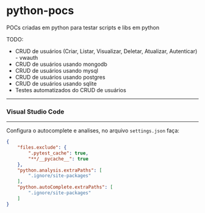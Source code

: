 # python-pocs

POCs criadas em python para testar scripts e libs em python

TODO:

* CRUD de usuários (Criar, Listar, Visualizar, Deletar, Atualizar, Autenticar) - vwauth
* CRUD de usuários usando mongodb
* CRUD de usuários usando mysql
* CRUD de usuários usando postgres
* CRUD de usuários usando sqlite
* Testes automatizados do CRUD de usuários


***
### Visual Studio Code
***

Configura o autocomplete e analises, no arquivo `settings.json` faça:

```json
{
    "files.exclude": {
        ".pytest_cache": true,
        "**/__pycache__": true
    },
    "python.analysis.extraPaths": [
        ".ignore/site-packages"
    ],
    "python.autoComplete.extraPaths": [
        ".ignore/site-packages"
    ]
}
```
